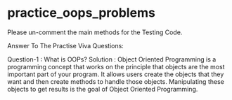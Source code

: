 # practice_oops_problems
Please un-comment the main methods for the Testing Code.


Answer To The Practise Viva Questions:

Question-1 : What is OOPs?
Solution : Object Oriented Programming is a programming concept that works on the principle that objects are the most important part of your program. It allows users create the objects that they want and then create methods to handle those objects. Manipulating these objects to get results is the goal of Object Oriented Programming.
